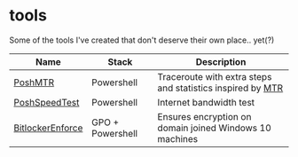 # tools
Some of the tools I've created that don't deserve their own place.. yet(?)

| Name | Stack | Description |
| ---- | ----- | ----------- |
| [PoshMTR](PoshMTR) | Powershell | Traceroute with extra steps and statistics inspired by [MTR](https://en.wikipedia.org/wiki/MTR_(software)) |
| [PoshSpeedTest](PoshSpeedTest) | Powershell | Internet bandwidth test |
| [BitlockerEnforce](BitlockerEnforce) | GPO + Powershell | Ensures encryption on domain joined Windows 10 machines |